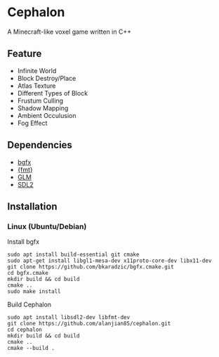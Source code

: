 # Cephalon
A Minecraft-like voxel game written in C++

## Feature
* Infinite World
* Block Destroy/Place
* Atlas Texture
* Different Types of Block
* Frustum Culling
* Shadow Mapping
* Ambient Occulusion
* Fog Effect

## Dependencies
* [bgfx](https://bkaradzic.github.io/bgfx/index.html)
* [{fmt}](https://github.com/fmtlib/fmt)
* [GLM](https://glm.g-truc.net/)
* [SDL2](https://www.libsdl.org/index.php)

## Installation
### Linux (Ubuntu/Debian)
Install bgfx
```
sudo apt install build-essential git cmake
sudo apt-get install libgl1-mesa-dev x11proto-core-dev libx11-dev
git clone https://github.com/bkaradzic/bgfx.cmake.git 
cd bgfx.cmake
mkdir build && cd build
cmake ..
sudo make install
```
Build Cephalon
```
sudo apt install libsdl2-dev libfmt-dev
git clone https://github.com/alanjian85/cephalon.git
cd cephalon
mkdir build && cd build
cmake ..
cmake --build .
```